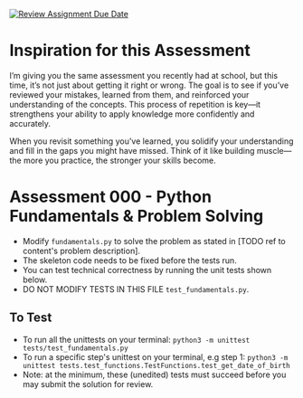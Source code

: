 [![Review Assignment Due Date](https://classroom.github.com/assets/deadline-readme-button-22041afd0340ce965d47ae6ef1cefeee28c7c493a6346c4f15d667ab976d596c.svg)](https://classroom.github.com/a/hs3n5WzB)

# Inspiration for this Assessment

I’m giving you the same assessment you recently had at school, but this time, it’s not just about getting it right or wrong. The goal is to see if you’ve reviewed your mistakes, learned from them, and reinforced your understanding of the concepts. This process of repetition is key—it strengthens your ability to apply knowledge more confidently and accurately.

When you revisit something you've learned, you solidify your understanding and fill in the gaps you might have missed. Think of it like building muscle—the more you practice, the stronger your skills become.

# Assessment 000 - Python Fundamentals & Problem Solving

- Modify `fundamentals.py` to solve the problem as stated in [TODO ref to content's problem description].
- The skeleton code needs to be fixed before the tests run.
- You can test technical correctness by running the unit tests shown below.
- DO NOT MODIFY TESTS IN THIS FILE `test_fundamentals.py`.

## To Test

- To run all the unittests on your terminal: `python3 -m unittest tests/test_fundamentals.py`
- To run a specific step's unittest on your terminal, e.g step 1: `python3 -m unittest tests.test_functions.TestFunctions.test_get_date_of_birth`
- Note: at the minimum, these (unedited) tests must succeed before you may submit the solution for review.
